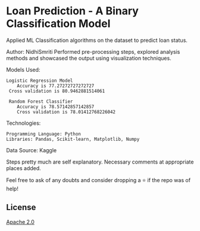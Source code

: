 ﻿# Loan Prediction - A Binary Classification Model
Applied ML Classification algorithms on the dataset to predict loan status.

Author: NidhiSmriti Performed pre-processing steps, explored analysis methods and showcased the output 
 using visualization techniques. 

Models Used:

    Logistic Regression Model
        Accuracy is 77.27272727272727
	 Cross validation is 80.9462881514061

     Random Forest Classifier
     	Accuracy is 78.57142857142857
        Cross validation is 78.01412768226042
	
	
Technologies:

    Programming Language: Python
    Libraries: Pandas, Scikit-learn, Matplotlib, Numpy

Data Source:
        Kaggle

Steps pretty much are self explanatory. Necessary comments at appropriate places added.


Feel free to ask of any doubts and consider dropping a ⭐ if the repo was of help!



## License

[Apache 2.0](https://choosealicense.com/licenses/apache-2.0/)
